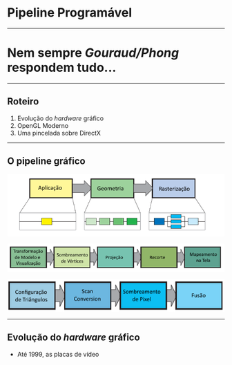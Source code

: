 # Pipeline Programável

---
<!--
backdrop: ninokuni
-->

# Nem sempre **_Gouraud/Phong_** respondem tudo...

---
## Roteiro

1. Evolução do _hardware_ gráfico
1. OpenGL Moderno
1. Uma pincelada sobre DirectX

---
## O pipeline gráfico

![](../../images/pipeline-grafico-fases.png)

![](../../images/pipeline-geometria-fases.png)

![](../../images/pipeline-rasterizador-fases.png)

---
## Evolução do _hardware_ gráfico

- Até 1999, as placas de vídeo 
 
